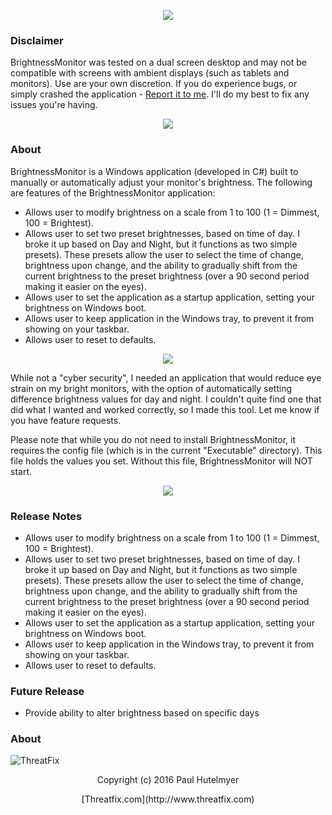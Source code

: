 <p align="center"> 
<img src="http://i.imgur.com/3gtThN2.png"></p>

### Disclaimer 
BrightnessMonitor was tested on a dual screen desktop and may not be compatible with screens with ambient displays (such as tablets and monitors). Use are your own discretion. If you do experience bugs, or simply crashed the application - [Report it to me]. I'll do my best to fix any issues you're having.

<p align="center"> 
<img src="http://i.imgur.com/YF5JCgT.png"></p>

### About

BrightnessMonitor is a Windows application (developed in C#) built to manually or automatically adjust your monitor's brightness. The following are features of the BrightnessMonitor application:
* Allows user to modify brightness on a scale from 1 to 100 (1 = Dimmest, 100 = Brightest).
* Allows user to set two preset brightnesses, based on time of day. I broke it up based on Day and Night, but it functions as two simple presets). These presets allow the user to select the time of change, brightness upon change, and the ability to gradually shift from the current brightness to the preset brightness (over a 90 second period making it easier on the eyes).
* Allows user to set the application as a startup application, setting your brightness on Windows boot.
* Allows user to keep application in the Windows tray, to prevent it from showing on your taskbar.
* Allows user to reset to defaults.

<p align="center"> 
<img src="http://i.imgur.com/5nnlZIt.gif"></p>

While not a "cyber security", I needed an application that would reduce eye strain on my bright monitors, with the option of automatically setting difference brightness values for day and night. I couldn't quite find one that did what I wanted and worked correctly, so I made this tool.
Let me know if you have feature requests.

Please note that while you do not need to install BrightnessMonitor, it requires the config file (which is in the current "Executable" directory). This file holds the values you set. Without this file, BrightnessMonitor will NOT start.

<p align="center"> 
<img src="http://i.imgur.com/VwaY6yq.png"></p>

### Release Notes
* Allows user to modify brightness on a scale from 1 to 100 (1 = Dimmest, 100 = Brightest).
* Allows user to set two preset brightnesses, based on time of day. I broke it up based on Day and Night, but it functions as two simple presets). These presets allow the user to select the time of change, brightness upon change, and the ability to gradually shift from the current brightness to the preset brightness (over a 90 second period making it easier on the eyes).
* Allows user to set the application as a startup application, setting your brightness on Windows boot.
* Allows user to keep application in the Windows tray, to prevent it from showing on your taskbar.
* Allows user to reset to defaults.

### Future Release
* Provide ability to alter brightness based on specific days

### About
![ThreatFix](http://cdn1.editmysite.com/uploads/5/1/4/0/51408561/background-images/1387838909.png)

[Report it to me]: https://github.com/threatfix/BrightnessMonitor/issues

<p align="center"> 
Copyright (c) 2016 Paul Hutelmyer
<p align="center"> 
[Threatfix.com](http://www.threatfix.com)
